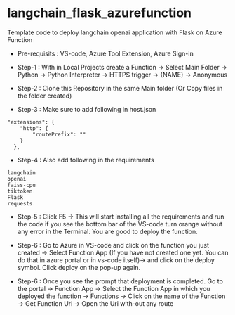 # langchain_flask_azurefunction
Template code to deploy langchain openai application with Flask on Azure Function

* Pre-requisits : VS-code, Azure Tool Extension, Azure Sign-in

* Step-1 : With in Local Projects create a Function -> Select Main Folder -> Python -> Python Interpreter -> HTTPS trigger -> {NAME} -> Anonymous

* Step-2 : Clone this Repository in the same Main folder (Or Copy files in the folder created)

* Step-3 : Make sure to add following in host.json

```
"extensions": {
    "http": {
        "routePrefix": ""
    }
  },
```

* Step-4 : Also add following in the requirements

```
langchain
openai
faiss-cpu
tiktoken
Flask
requests
```
* Step-5 : Click F5 -> This will start installing all the requirements and run the code if you see the bottom bar of the VS-code turn orange without any error in the Terminal. You are good to deploy the function.

* Step-6 : Go to Azure in VS-code and click on the function you just created -> Select Function App (If you have not created one yet. You can do that in azure portal or in vs-code itself)-> and click on the deploy symbol. Click deploy on the pop-up again.

* Step-6 : Once you see the prompt that deployment is completed. Go to the portal -> Function App -> Select the Function App in which you deployed the function -> Functions -> Click on the name of the Function -> Get Function Uri -> Open the Uri with-out any route
